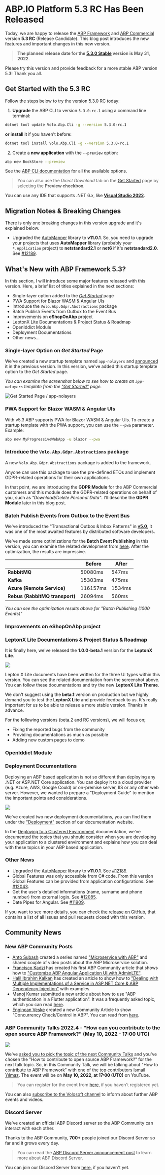 # ABP.IO Platform 5.3 RC Has Been Released

Today, we are happy to release the [ABP Framework](https://abp.io/) and  [ABP Commercial](https://commercial.abp.io/) version **5.3 RC** (Release Candidate). This blog post introduces the new features and important changes in this new version.

> **The planned release date for the [5.3.0 Stable](https://github.com/abpframework/abp/milestone/69) version is May 31, 2022**.

Please try this version and provide feedback for a more stable ABP version 5.3! Thank you all.

## Get Started with the 5.3 RC

Follow the steps below to try the version 5.3.0 RC today:

1) **Upgrade** the ABP CLI to version `5.3.0-rc.1` using a command line terminal:

````bash
dotnet tool update Volo.Abp.Cli -g --version 5.3.0-rc.1
````

**or install** it if you haven't before:

````bash
dotnet tool install Volo.Abp.Cli -g --version 5.3.0-rc.1
````

2) Create a **new application** with the `--preview` option:

````bash
abp new BookStore --preview
````

See the [ABP CLI documentation](https://docs.abp.io/en/abp/latest/CLI) for all the available options.

> You can also use the *Direct Download* tab on the [Get Started](https://abp.io/get-started) page by selecting the **Preview checkbox**.

You can use any IDE that supports .NET 6.x, like **[Visual Studio 2022](https://visualstudio.microsoft.com/downloads/)**.

## Migration Notes & Breaking Changes

There is only one breaking changes in this version upgrade and it's explained below.

* Upgraded the [AutoMapper](https://github.com/AutoMapper/AutoMapper) library to **v11.0.1**. So, you need to upgrade your projects that uses **AutoMapper** library (probably your `*.Application` project) to **netstandard2.1** or **net6** if it's **netstandard2.0**. See [#12189](https://github.com/abpframework/abp/pull/12189).

## What's New with ABP Framework 5.3?

In this section, I will introduce some major features released with this version. Here, a brief list of titles explained in the next sections:

* Single-layer option added to the [*Get Started*](https://abp.io/get-started) page
* PWA Support for Blazor WASM & Angular UIs
* Introduce the `Volo.Abp.Gdpr.Abstractions` package
* Batch Publish Events from Outbox to the Event Bus
* Improvements on **eShopOnAbp** project
* LeptonX Lite Documentations & Project Status & Roadmap
* OpenIddict Module
* Deployment Documentations
* Other news...

### Single-layer Option on *Get Started* Page

We've created a new startup template named `app-nolayers` and [announced](https://blog.abp.io/abp/ABP.IO-Platform-5-2-RC-Has-Been-Published) it in the previous version. In this version, we've added this startup template option to the *Get Started* page.

*You can examine the screenshot below to see how to create an `app-nolayers` template from the ["Get Started"](https://abp.io/get-started) page.*

![Get Started Page / app-nolayers](./app-nolayers-get-started.png)

### PWA Support for Blazor WASM & Angular UIs

With v5.3 ABP supports PWA for Blazor WASM & Angular UIs. To create a startup template with the PWA support, you can use the `--pwa` parameter.
Example:

```bash
abp new MyProgressiveWebApp -u blazor --pwa
```

### Introduce the `Volo.Abp.Gdpr.Abstractions` package

A new `Volo.Abp.Gdpr.Abstractions` package is added to the framework. 

Anyone can use this package to use the pre-defined ETOs and implement GDPR-related operations for their own applications. 

In that point, we are introducing the **GDPR Module** for the ABP Commercial customers and this module does the GDPR-related operations on behalf of you, such as *"Download/Delete Personal Data"*. I'll describe the **GDPR Module** later in this blog post.

### Batch Publish Events from Outbox to the Event Bus

We've introduced the "Transactional Outbox & Inbox Patterns" in [**v5.0**](https://blog.abp.io/abp/ABP-IO-Platform-5.0-RC-1-Has-Been-Released), it was one of the most awaited features by distributed software developers.

We've made some optimizations for the **Batch Event Publishing** in this version, you can examine the related development from [here](https://github.com/abpframework/abp/pull/11243). After the optimization, the results are impressive.

|   | Before | After |
|---|---|---|
| **RabbitMQ** | 50080ms | 547ms  |
| **Kafka** | 15303ms | 475ms |
| **Azure (Remote Service)** | 116157ms | 1534ms |
| **Rebus (RabbitMQ transport)** | 26094ms | 560ms |

*You can see the optimization results above for "Batch Publishing (1000 Events)"*

<!-- TODO: list the enhancements -->
### Improvements on eShopOnAbp project

### LeptonX Lite Documentations & Project Status & Roadmap

It is finally here, we've released the **1.0.0-beta.1** version for the **LeptonX Lite**.

![](./leptonx-lite-documentations.png)

Lepton X Lite documents have been written for the three UI types within this version. You can see the related documentation from the screenshot above. You can follow these documentations and try the new **LeptonX Lite Theme**.

We don't suggest using the **beta.1** version on production but we highly demand you to test the **LeptonX Lite** and provide feedback to us. It's really important for us to be able to release a more stable version. Thanks in advance.

For the following versions (beta.2 and RC versions), we will focus on;

* Fixing the reported bugs from the community
* Providing documentations as much as possible
* Adding new custom pages to demo

<!-- TODO: mention the status of the module? -->
### OpenIddict Module

### Deployment Documentations

Deploying an ABP based application is not so different than deploying any .NET or ASP.NET Core application. You can deploy it to a cloud provider (e.g. Azure, AWS, Google Could) or on-premise server, IIS or any other web server. However, we wanted to prepare a "Deployment Guide" to mention the important points and considerations.

![](./deployment-documentation.png)

We've created two new deployment documentations, you can find them under the ["Deployment"](https://docs.abp.io/en/abp/5.3/Deployment/Index) section of our documentation website.

In the [Deploying to a Clustered Environment](https://docs.abp.io/en/abp/5.3/Deployment/Clustered-Environment) documentation, we've documented the topics that you should consider when you are developing your application to a clustered environment and explains how you can deal with these topics in your ABP based application. 

### Other News

* Upgraded the [AutoMapper](https://github.com/AutoMapper/AutoMapper) library to **v11.0.1**. See [#12189](https://github.com/abpframework/abp/pull/12189).
* Global Features was only accessible from C# code. From this version Global Features can be provided from application configurations. See [#12043](https://github.com/abpframework/abp/pull/12043).
* Get the user's detailed informations (name, surname and phone number) from external login. See [#12085](https://github.com/abpframework/abp/pull/12085).
* Date Pipes for Angular. See [#11909](https://github.com/abpframework/abp/issues/11909).

If you want to see more details, you can check [the release on GitHub](https://github.com/abpframework/abp/releases/tag/5.3.0-rc.1), that contains a list of all issues and pull requests closed with this version.

## Community News

### New ABP Community Posts

* [Anto Subash](https://twitter.com/antosubash) created a series named ["Microservice with ABP"](https://blog.antosubash.com/posts/abp-microservice-series) and shared couple of video posts about the ABP Microservice solution.
* [Francisco Kadzi](https://github.com/CiscoNinja) has created his first ABP Community article that shows how to ["Customize ABP Angular Application UI with AdminLTE"](https://community.abp.io/posts/customize-abp-angular-application-ui-with-adminlte.-7qu1m67s).
* [Halil Ibrahim Kalkan](https://twitter.com/hibrahimkalkan) has created an article to show how to ["Dealing with Multiple Implementations of a Service in ASP.NET Core & ABP Dependency Injection"](https://community.abp.io/posts/dealing-with-multiple-implementations-of-a-service-in-asp.net-core-abp-dependency-injection-ysfp4ho2) with examples.
* Manoj Kumar submitted a new article about how to use "ABP authentication in a Flutter application". It was a frequently asked topic, which you can read [here](https://community.abp.io/posts/flutter-web-authentication-from-abp-mp6l2ehx).
* [Engincan Veske](https://twitter.com/EngincanVeske) created a new Community Article to show "Concurrency Check/Control in ABP". You can read from [here](https://community.abp.io/posts/handle-concurrency-with-ef-core-in-an-abp-framework-project-with-asp.net-core-mvc-jlkc3w8f).

### ABP Community Talks 2022.4 - "How can you contribute to the open source ABP Framework?" (May 10, 2022 - 17:00 UTC)

![](./community-talks-2022.4.png)

We've [asked you to pick the topic of the next Community Talks](https://twitter.com/abpframework/status/1514567683072745474?s=20&t=rJfHrB3DYDNsk2EXS8zBBQ) and you've chosen the "How to contribute to open source ABP Framework?" for the next talk topic. So, in this Community Talk, we will be talking about "How to contribute to ABP Framework" with one of the top contributors [Ismail Yılmaz](https://github.com/iyilm4z). The event will be on **May 10, 2022, at 17:00 (UTC)** on YouTube.

> You can register for the event from [here](https://kommunity.com/volosoft/events/abp-community-talks-20224-how-to-contribute-to-the-open-source-abp-framework-d9b50664), if you haven't registered yet.

You can also [subscribe to the Volosoft channel](https://www.youtube.com/channel/UCO3XKlpvq8CA5MQNVS6b3dQ) to inform about further ABP events and videos.

### Discord Server

We've created an official ABP Discord server so the ABP Community can interact with each other. 

Thanks to the ABP Community, **700+** people joined our Discord Server so far and it grows every day.

> You can read the [ABP Discord Server announcement post](https://blog.abp.io/abp/Official-ABP-Discord-Server-is-Here) to learn more about ABP Discord Server.

You can join our Discord Server from [here](https://discord.gg/abp), if you haven't yet.